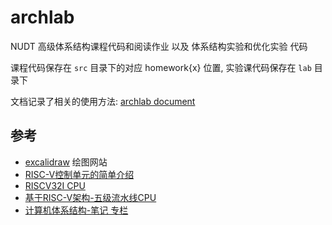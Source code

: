 # archlab

NUDT 高级体系结构课程代码和阅读作业 以及 体系结构实验和优化实验 代码

课程代码保存在 `src` 目录下的对应 homework{x} 位置, 实验课代码保存在 `lab` 目录下

文档记录了相关的使用方法: [archlab document](https://luzhixing12345.github.io/archlab/)

## 参考

- [excalidraw](https://excalidraw.com/) 绘图网站
- [RISC-V控制单元的简单介绍](https://zhuanlan.zhihu.com/p/471466242)
- [RISCV32I CPU](https://nju-projectn.github.io/dlco-lecture-note/exp/11.html)
- [基于RISC-V架构-五级流水线CPU](https://zhuanlan.zhihu.com/p/453232311)
- [计算机体系结构-笔记 专栏](https://www.zhihu.com/column/c_1717139229849812992)